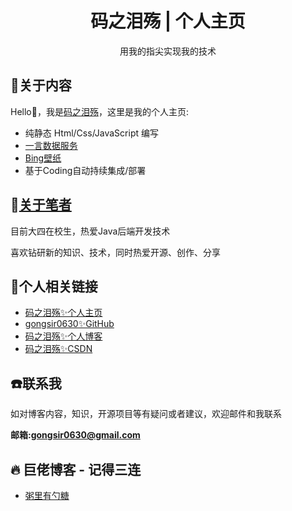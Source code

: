 <h1 align="center"> 码之泪殇 | 个人主页 </h1>
<p align="center"> 用我的指尖实现我的技术 </p>

## :pencil:关于内容

Hello👋，我是[码之泪殇](https://gongsir.club)，这里是我的个人主页:
- 纯静态 Html/Css/JavaScript 编写
- [一言数据服务](https://hitokoto.cn/)
- [Bing壁纸](https://bird.ioliu.cn/)
- 基于Coding自动持续集成/部署

## :speak_no_evil:[关于笔者](https://blog.gongsir.club/about/)
目前大四在校生，热爱Java后端开发技术

喜欢钻研新的知识、技术，同时热爱开源、创作、分享

## :link:个人相关链接

* [码之泪殇✨个人主页](https://gongsir.club)
* [gongsir0630✨GitHub](https://github.com/gongsir0630)
* [码之泪殇✨个人博客](https://blog.gongsir.club)
* [码之泪殇✨CSDN](https://blog.csdn.net/qq_41337581)

## :phone:联系我
如对博客内容，知识，开源项目等有疑问或者建议，欢迎邮件和我联系

**邮箱:gongsir0630@gmail.com**

## :fire: 巨佬博客 - 记得三连
* [粥里有勺糖](https://sugarat.top/)
